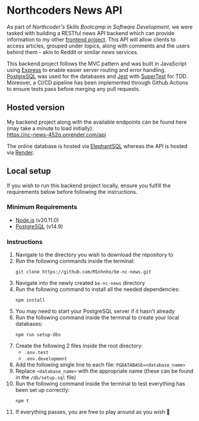 # Northcoders News API
As part of *Northcoder's Skills Bootcamp in Software Development*, we were tasked with building a RESTful news API backend which can provide information to my other [frontend project](https://github.com/M1nhnho/fe-nc-news). This API will allow clients to access articles, grouped under topics, along with comments and the users behind them - akin to Reddit or similar news services.

This backend project follows the MVC pattern and was built in JavaScript using [Express](https://expressjs.com/) to enable easier server routing and error handling. [PostgreSQL](https://www.postgresql.org/) was used for the databases and [Jest](https://jestjs.io/) with [SuperTest](https://www.npmjs.com/package/supertest) for TDD. Moreover, a CI/CD pipeline has been implemented through Github Actions to ensure tests pass before merging any pull requests.

## Hosted version
My backend project along with the available endpoints can be found here (may take a minute to load initially):  
https://nc-news-452q.onrender.com/api

The online database is hosted via [ElephantSQL](https://www.elephantsql.com/) whereas the API is hosted via [Render](https://render.com/).

## Local setup
If you wish to run this backend project locally, ensure you fulfill the requirements below before following the instructions.

### Minimum Requirements
- [Node.js](https://nodejs.org/en/download) (v20.11.0)
- [PostgreSQL](https://www.postgresql.org/download/) (v14.9)

### Instructions
1. Navigate to the directory you wish to download the repository to
2. Run the following commands inside the terminal:
    ```
    git clone https://github.com/M1nhnho/be-nc-news.git
    ```
3. Navigate into the newly created `be-nc-news` directory
4. Run the following command to install all the needed dependencies:
    ```
    npm install
    ```
5. You may need to start your PostgreSQL server if it hasn't already
6. Run the following command inside the terminal to create your local databases:
    ```
    npm run setup-dbs
    ```
7. Create the following 2 files inside the root directory:
    - `.env.test`
    - `.env.development`
8. Add the following single line to each file: `PGDATABASE=<database_name>`
9. Replace `<database_name>` with the appropriate name (these can be found in the `/db/setup.sql` file)
10. Run the following command inside the terminal to test everything has been set up correctly:
    ```
    npm t
    ```
11. If everything passes, you are free to play around as you wish 🎉
